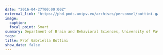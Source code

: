 ```yaml
---
date: "2016-04-27T00:00:00Z"
external_link: "https://phd-pnds.unipv.eu/archives/personnel/bottini-gabriella/"
image:
  caption: 
  focal_point: Smart
summary: Department of Brain and Behavioral Sciences, University of Pavia
tags:
title: Prof Gabriella Bottini
show_date: false
---
```

